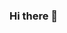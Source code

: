 ### Hi there 👋

<!--
**PeiHsiuLu/PeiHsiuLu** is a ✨ _special_ ✨ repository because its `README.md` (this file) appears on your GitHub profile.
*112-1 師大科技系網際網路概論
*課程筆記區
*作業連結區

Here are some ideas to get you started:

- 
-->
